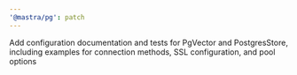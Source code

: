 ```yaml
---
'@mastra/pg': patch
---
```


Add configuration documentation and tests for PgVector and PostgresStore, including examples for connection methods, SSL configuration, and pool options
